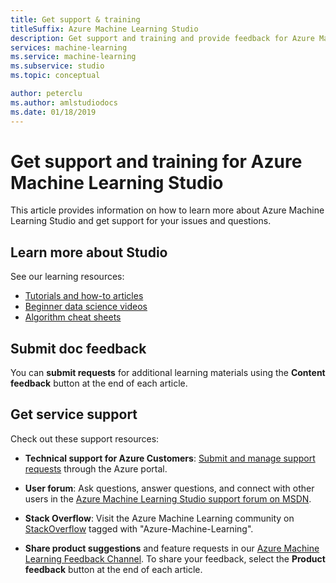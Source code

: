 ```yaml
---
title: Get support & training
titleSuffix: Azure Machine Learning Studio
description: Get support and training and provide feedback for Azure Machine Learning Studio
services: machine-learning
ms.service: machine-learning
ms.subservice: studio
ms.topic: conceptual

author: peterclu
ms.author: amlstudiodocs
ms.date: 01/18/2019 
---
```

# Get support and training for Azure Machine Learning Studio

This article provides information on how to learn more about Azure Machine Learning Studio and get support for your issues and questions.

## Learn more about Studio

See our learning resources:
+ [Tutorials and how-to articles](../studio/index.yml) 
+ [Beginner data science videos](../studio/data-science-for-beginners-ask-a-question-you-can-answer-with-data.md) 
+ [Algorithm cheat sheets](../studio/algorithm-cheat-sheet.md) 

## Submit doc feedback

You can **submit requests** for additional learning materials using the **Content feedback** button at the end of each article.

## Get service support

Check out these support resources:

+ **Technical support for Azure Customers**: [Submit and manage support requests](https://docs.microsoft.com/azure/azure-supportability/how-to-create-azure-support-request) through the Azure portal.

+ **User forum**: Ask questions, answer questions, and connect with other users in the [Azure Machine Learning Studio support forum on MSDN](https://aka.ms/aml-forum-studio).

+ **Stack Overflow**: Visit the Azure Machine Learning community on [StackOverflow](https://stackoverflow.com/questions/tagged/azure-machine-learning) tagged with "Azure-Machine-Learning".

+ **Share product suggestions** and feature requests in our [Azure Machine Learning Feedback Channel](https://feedback.azure.com/forums/257792-machine-learning). To share your feedback, select the **Product feedback** button at the end of each article.
